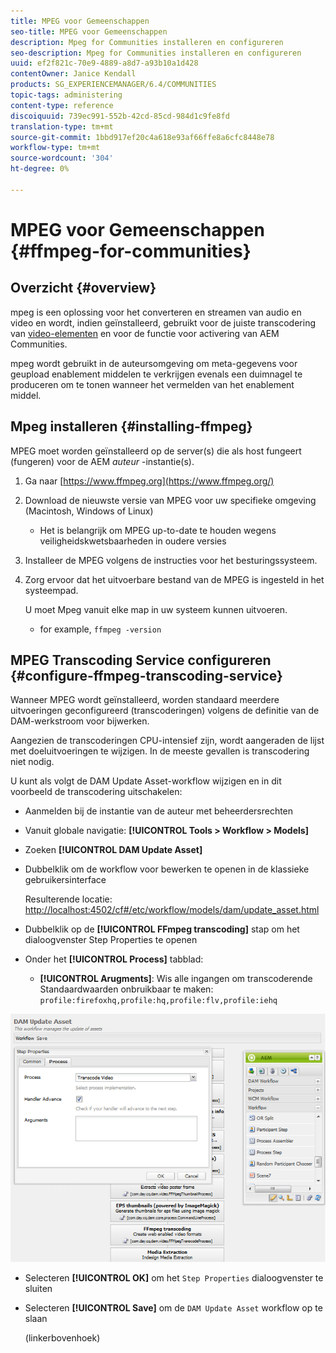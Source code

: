 ```yaml
---
title: MPEG voor Gemeenschappen
seo-title: MPEG voor Gemeenschappen
description: Mpeg for Communities installeren en configureren
seo-description: Mpeg for Communities installeren en configureren
uuid: ef2f821c-70e9-4889-a8d7-a93b10a1d428
contentOwner: Janice Kendall
products: SG_EXPERIENCEMANAGER/6.4/COMMUNITIES
topic-tags: administering
content-type: reference
discoiquuid: 739ec991-552b-42cd-85cd-984d1c9fe8fd
translation-type: tm+mt
source-git-commit: 1bbd917ef20c4a618e93af66ffe8a6cfc8448e78
workflow-type: tm+mt
source-wordcount: '304'
ht-degree: 0%

---
```



# MPEG voor Gemeenschappen {#ffmpeg-for-communities}

## Overzicht {#overview}

mpeg is een oplossing voor het converteren en streamen van audio en video en wordt, indien geïnstalleerd, gebruikt voor de juiste transcodering van [video-elementen](../../help/sites-authoring/default-components-foundation.md#video) en voor de functie voor activering van AEM Communities.

mpeg wordt gebruikt in de auteursomgeving om meta-gegevens voor geupload enablement middelen te verkrijgen evenals een duimnagel te produceren om te tonen wanneer het vermelden van het enablement middel.

## Mpeg installeren {#installing-ffmpeg}

MPEG moet worden geïnstalleerd op de server(s) die als host fungeert (fungeren) voor de AEM *auteur* -instantie(s).

1. Ga naar [https://www.ffmpeg.org](https://www.ffmpeg.org/)
1. Download de nieuwste versie van MPEG voor uw specifieke omgeving (Macintosh, Windows of Linux)

   * Het is belangrijk om MPEG up-to-date te houden wegens veiligheidskwetsbaarheden in oudere versies

1. Installeer de MPEG volgens de instructies voor het besturingssysteem.

1. Zorg ervoor dat het uitvoerbare bestand van de MPEG is ingesteld in het systeempad.

   U moet Mpeg vanuit elke map in uw systeem kunnen uitvoeren.

   * for example, `ffmpeg -version`

## MPEG Transcoding Service configureren {#configure-ffmpeg-transcoding-service}

Wanneer MPEG wordt geïnstalleerd, worden standaard meerdere uitvoeringen geconfigureerd (transcoderingen) volgens de definitie van de DAM-werkstroom voor bijwerken.

Aangezien de transcoderingen CPU-intensief zijn, wordt aangeraden de lijst met doeluitvoeringen te wijzigen. In de meeste gevallen is transcodering niet nodig.

U kunt als volgt de DAM Update Asset-workflow wijzigen en in dit voorbeeld de transcodering uitschakelen:

* Aanmelden bij de instantie van de auteur met beheerdersrechten
* Vanuit globale navigatie: **[!UICONTROL Tools > Workflow > Models]**
* Zoeken **[!UICONTROL DAM Update Asset]**
* Dubbelklik om de workflow voor bewerken te openen in de klassieke gebruikersinterface

   Resulterende locatie: [http://localhost:4502/cf#/etc/workflow/models/dam/update_asset.html](http://localhost:4502/cf#/etc/workflow/models/dam/update_asset.html)

* Dubbelklik op de **[!UICONTROL FFmpeg transcoding]** stap om het dialoogvenster Step Properties te openen
* Onder het **[!UICONTROL Process]** tabblad:

   * **[!UICONTROL Arugments]**: Wis alle ingangen om transcoderende Standaardwaarden onbruikbaar te maken: `profile:firefoxhq,profile:hq,profile:flv,profile:iehq`

![chlimage_1-372](assets/chlimage_1-372.png)

* Selecteren **[!UICONTROL OK]** om het `Step Properties` dialoogvenster te sluiten

* Selecteren **[!UICONTROL Save]** om de `DAM Update Asset` workflow op te slaan

   (linkerbovenhoek)

